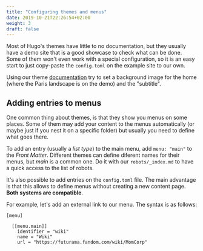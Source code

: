 ```yaml
---
title: "Configuring themes and menus"
date: 2019-10-21T22:26:54+02:00
weight: 3
draft: false
---
```


Most of Hugo's themes have little to no documentation, but they usually have a demo site that is a good showcase to check what can be done. Some of them won't even work with a special configuration, so it is an easy start to just copy-paste the `config.toml` on the example site to our own.

Using our theme [documentation](https://github.com/budparr/gohugo-theme-ananke) try to set a background image for the home (where the Paris landscape is on the demo) and the "subtitle".

## Adding entries to menus

One common thing about themes, is that they show you menus on some places. Some of them may add your content to the menus automatically (or maybe just if you nest it on a specific folder) but usually you need to define what goes there.

To add an entry (usually a _list type_) to the main menu, add `menu: "main"` to the _Front Matter_. Different themes can define diferent names for their menus, but _main_ is a common one. Do it with our `robots/_index.md` to have a quick access to the list of robots.

It's also possible to add entries on the `config.toml` file. The main advantage is that this allows to define menus without creating a new content page. **Both systems are compatible**.

For example, let's add an external link to our menu. The syntax is as follows:

```
[menu]

  [[menu.main]]
    identifier = "wiki"
    name = "Wiki"
    url = "https://futurama.fandom.com/wiki/MomCorp"
```